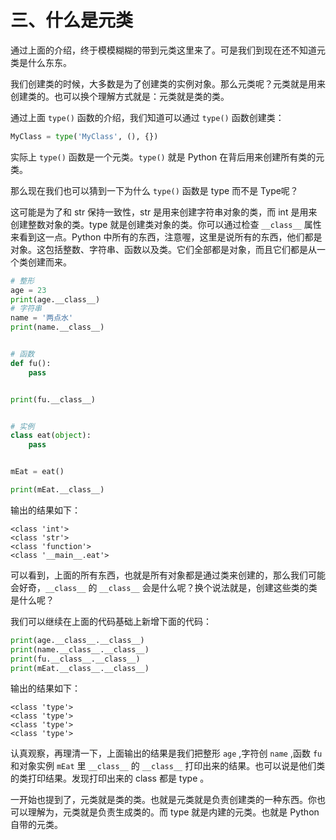 # 三、什么是元类 #

通过上面的介绍，终于模模糊糊的带到元类这里来了。可是我们到现在还不知道元类是什么东东。

我们创建类的时候，大多数是为了创建类的实例对象。那么元类呢？元类就是用来创建类的。也可以换个理解方式就是：元类就是类的类。

通过上面 `type()` 函数的介绍，我们知道可以通过 `type()` 函数创建类：

```python	
MyClass = type('MyClass', (), {})
```

实际上 `type()` 函数是一个元类。`type()` 就是 Python 在背后用来创建所有类的元类。

那么现在我们也可以猜到一下为什么 `type()` 函数是 type 而不是 Type呢？

这可能是为了和 str 保持一致性，str 是用来创建字符串对象的类，而 int 是用来创建整数对象的类。type 就是创建类对象的类。你可以通过检查 `__class__` 属性来看到这一点。Python 中所有的东西，注意喔，这里是说所有的东西，他们都是对象。这包括整数、字符串、函数以及类。它们全部都是对象，而且它们都是从一个类创建而来。

```python
# 整形
age = 23
print(age.__class__)
# 字符串
name = '两点水'
print(name.__class__)


# 函数
def fu():
    pass


print(fu.__class__)


# 实例
class eat(object):
    pass


mEat = eat()

print(mEat.__class__)
```

输出的结果如下：

```
<class 'int'>
<class 'str'>
<class 'function'>
<class '__main__.eat'>
```

可以看到，上面的所有东西，也就是所有对象都是通过类来创建的，那么我们可能会好奇，`__class__` 的 `__class__` 会是什么呢？换个说法就是，创建这些类的类是什么呢？

我们可以继续在上面的代码基础上新增下面的代码：

```python
print(age.__class__.__class__)
print(name.__class__.__class__)
print(fu.__class__.__class__)
print(mEat.__class__.__class__)
```

输出的结果如下：

```
<class 'type'>
<class 'type'>
<class 'type'>
<class 'type'>
```

认真观察，再理清一下，上面输出的结果是我们把整形 `age` ,字符创 `name` ,函数 `fu` 和对象实例 `mEat` 里  `__class__` 的 `__class__` 打印出来的结果。也可以说是他们类的类打印结果。发现打印出来的 class 都是 type 。

一开始也提到了，元类就是类的类。也就是元类就是负责创建类的一种东西。你也可以理解为，元类就是负责生成类的。而 type 就是内建的元类。也就是 Python 自带的元类。